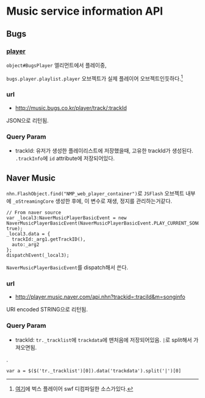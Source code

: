 # Music service information API


## Bugs
### [player](http://www.bugs.co.kr/swf/BugsNewPlayer.swf?version=201301010350)

`object#BugsPlayer` 엘리먼트에서 플레이중,

`bugs.player.playlist.player` 오브젝트가 실제 플레이어 오브젝트인듯하다.[^1]

### url 

 - http://music.bugs.co.kr/player/track/:trackId

JSON으로 리턴됨.

### Query Param

  - trackId: 유저가 생성한 플레이리스트에 저장했을때, 고유한 trackId가 생성된다. `.trackInfo`에 `id` attribute에 저장되어있다.
  
## Naver Music

`nhn.FlashObject.find("NMP_web_player_container")`로 `JSFlash` 오브젝트 내부에 `_oStreamingCore` 생성한 후에, 이 변수로 재생, 정지를 관리하는거같다.

    // From naver source
    var _local3:NaverMusicPlayerBasicEvent = new NaverMusicPlayerBasicEvent(NaverMusicPlayerBasicEvent.PLAY_CURRENT_SONG, true);
    _local3.data = {
      trackId:_arg1.getTrackID(),
      auto:_arg2
    };
    dispatchEvent(_local3);

`NaverMusicPlayerBasicEvent`를 dispatch해서 쓴다.
### url

 - http://player.music.naver.com/api.nhn?trackid=:traciId&m=songinfo
 
URI encoded STRING으로 리턴됨.

### Query Param

 - trackId: `tr._tracklist`에 `trackdata`에 맨처음에 저장되어있음. `|`로 split해서 가져오면됨.
 
.
    
    
    var a = $($('tr._tracklist')[0]).data('trackdata').split('|')[0]

[^1]: [여기](./bugs.source.txt)에 벅스 플레이어 swf 디컴파일한 소스가있다.
    
